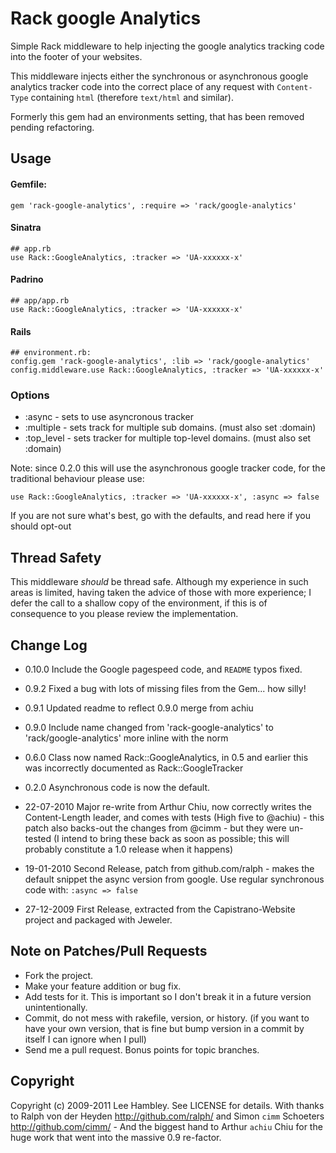 # Rack google Analytics

Simple Rack middleware to help injecting the google analytics tracking code into the footer of your websites.

This middleware injects either the synchronous or asynchronous google analytics tracker code into the correct place of any request with `Content-Type` containing `html` (therefore `text/html` and similar).

Formerly this gem had an environments setting, that has been removed pending refactoring.

## Usage

#### Gemfile:
    gem 'rack-google-analytics', :require => 'rack/google-analytics'

#### Sinatra
    ## app.rb
    use Rack::GoogleAnalytics, :tracker => 'UA-xxxxxx-x'

#### Padrino

    ## app/app.rb
    use Rack::GoogleAnalytics, :tracker => 'UA-xxxxxx-x'

#### Rails

    ## environment.rb:
    config.gem 'rack-google-analytics', :lib => 'rack/google-analytics'
    config.middleware.use Rack::GoogleAnalytics, :tracker => 'UA-xxxxxx-x'

### Options

* :async      -  sets to use asyncronous tracker  
* :multiple   -  sets track for multiple sub domains. (must also set :domain)
* :top_level  -  sets tracker for multiple top-level domains. (must also set :domain)

Note: since 0.2.0 this will use the asynchronous google tracker code, for the traditional behaviour please use:

    use Rack::GoogleAnalytics, :tracker => 'UA-xxxxxx-x', :async => false

If you are not sure what's best, go with the defaults, and read here if you should opt-out

## Thread Safety

This middleware *should* be thread safe. Although my experience in such areas is limited, having taken the advice of those with more experience; I defer the call to a shallow copy of the environment, if this is of consequence to you please review the implementation.

## Change Log

* 0.10.0 Include the Google pagespeed code, and `README` typos fixed.
* 0.9.2  Fixed a bug with lots of missing files from the Gem... how silly!
* 0.9.1  Updated readme to reflect 0.9.0 merge from achiu
* 0.9.0  Include name changed from 'rack-google-analytics' to 'rack/google-analytics' more inline with the norm
* 0.6.0  Class now named Rack::GoogleAnalytics, in 0.5 and earlier this was incorrectly documented as Rack::GoogleTracker
* 0.2.0  Asynchronous code is now the default.

* 22-07-2010 Major re-write from Arthur Chiu, now correctly writes the Content-Length leader, and comes with tests (High five to @achiu) - this patch also backs-out the changes from @cimm - but they were un-tested (I intend to bring these back as soon as possible; this will probably constitute a 1.0 release when it happens)
* 19-01-2010 Second Release, patch from github.com/ralph - makes the default snippet the async version from google. Use regular synchronous code with: `:async => false`
* 27-12-2009 First Release, extracted from the Capistrano-Website project and packaged with Jeweler.

## Note on Patches/Pull Requests

* Fork the project.
* Make your feature addition or bug fix.
* Add tests for it. This is important so I don't break it in a
  future version unintentionally.
* Commit, do not mess with rakefile, version, or history.
  (if you want to have your own version, that is fine but bump version in a commit by itself I can ignore when I pull)
* Send me a pull request. Bonus points for topic branches.

## Copyright

Copyright (c) 2009-2011 Lee Hambley. See LICENSE for details.
With thanks to Ralph von der Heyden http://github.com/ralph/ and Simon `cimm` Schoeters http://github.com/cimm/ - And the biggest hand to Arthur `achiu` Chiu for the huge work that went into the massive 0.9 re-factor.
